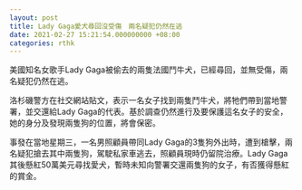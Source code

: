 ```yaml
---
layout: post
title: Lady Gaga愛犬尋回沒受傷　兩名疑犯仍然在逃
date: 2021-02-27 15:21:54.000000000 +08:00
categories: rthk
---
```


美國知名女歌手Lady Gaga被偷去的兩隻法國鬥牛犬，已經尋回，並無受傷，兩名疑犯仍然在逃。

洛杉磯警方在社交網站貼文，表示一名女子找到兩隻鬥牛犬，將牠們帶到當地警署，並交還給Lady Gaga的代表。基於調查仍然進行及要保護這名女子的安全，她的身分及發現兩隻狗的位置，將會保密。

事發在當地星期三，一名男照顧員帶同Lady Gaga的3隻狗外出時，遭到槍擊，兩名疑犯搶去其中兩隻狗，駕駛私家車逃去，照顧員現時仍留院治療。Lady Gaga其後懸紅50萬美元尋找愛犬，暫時未知向警署交還兩隻狗的女子，有否獲得懸紅的賞金。
